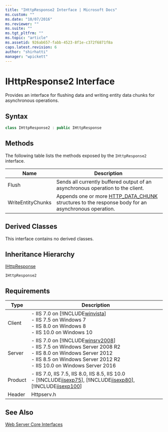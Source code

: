 ```yaml
---
title: "IHttpResponse2 Interface | Microsoft Docs"
ms.custom: ""
ms.date: "10/07/2016"
ms.reviewer: ""
ms.suite: ""
ms.tgt_pltfrm: ""
ms.topic: "article"
ms.assetid: 926ab657-fabb-4523-8f1e-c372f6871f8a
caps.latest.revision: 6
author: "shirhatti"
manager: "wpickett"
---
```

# IHttpResponse2 Interface
Provides an interface for flushing data and writing entity data chunks for asynchronous operations.  
  
## Syntax  
  
```cpp  
class IHttpResponse2 : public IHttpResponse  
```  
  
## Methods  
 The following table lists the methods exposed by the `IHttpResponse2` interface.  
  
|Name|Description|  
|----------|-----------------|  
|Flush|Sends all currently buffered output of an asynchronous operation to the client.|  
|WriteEntityChunks|Appends one or more [HTTP_DATA_CHUNK](http://go.microsoft.com/fwlink/?LinkId=56011) structures to the response body for an asynchronous operation.|  
  
## Derived Classes  
 This interface contains no derived classes.  
  
## Inheritance Hierarchy  
 [IHttpResponse](../../web-development-reference\webdev-native-api-reference/ihttpresponse-interface.md)  
  
 `IHttpResponse2`  
  
## Requirements  
  
|Type|Description|  
|----------|-----------------|  
|Client|-   IIS 7.0 on [!INCLUDE[winvista](../../wmi-provider/includes/winvista-md.md)]<br />-   IIS 7.5 on Windows 7<br />-   IIS 8.0 on Windows 8<br />-   IIS 10.0 on Windows 10|  
|Server|-   IIS 7.0 on [!INCLUDE[winsrv2008](../../wmi-provider/includes/winsrv2008-md.md)]<br />-   IIS 7.5 on Windows Server 2008 R2<br />-   IIS 8.0 on Windows Server 2012<br />-   IIS 8.5 on Windows Server 2012 R2<br />-   IIS 10.0 on Windows Server 2016|  
|Product|-   IIS 7.0, IIS 7.5, IIS 8.0, IIS 8.5, IIS 10.0<br />-   [!INCLUDE[iisexp75](../../web-development-reference/native-code-api-reference/includes/iisexp75-md.md)], [!INCLUDE[iisexp80](../../web-development-reference/native-code-api-reference/includes/iisexp80-md.md)], [!INCLUDE[iisexp100](../../web-development-reference/native-code-api-reference/includes/iisexp100-md.md)]|  
|Header|Httpserv.h|  
  
## See Also  
 [Web Server Core Interfaces](../../web-development-reference\webdev-native-api-reference/web-server-core-interfaces.md)